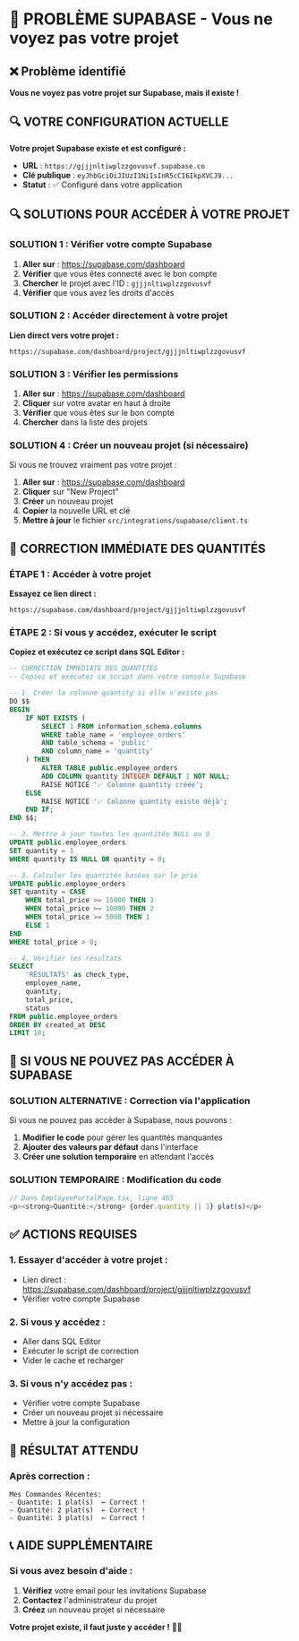 # 🚨 PROBLÈME SUPABASE - Vous ne voyez pas votre projet

## ❌ Problème identifié

**Vous ne voyez pas votre projet sur Supabase, mais il existe !**

## 🔍 VOTRE CONFIGURATION ACTUELLE

**Votre projet Supabase existe et est configuré :**
- **URL** : `https://gjjjnltiwplzzgovusvf.supabase.co`
- **Clé publique** : `eyJhbGciOiJIUzI1NiIsInR5cCI6IkpXVCJ9...`
- **Statut** : ✅ Configuré dans votre application

## 🔍 SOLUTIONS POUR ACCÉDER À VOTRE PROJET

### **SOLUTION 1 : Vérifier votre compte Supabase**

1. **Aller sur** : https://supabase.com/dashboard
2. **Vérifier** que vous êtes connecté avec le bon compte
3. **Chercher** le projet avec l'ID : `gjjjnltiwplzzgovusvf`
4. **Vérifier** que vous avez les droits d'accès

### **SOLUTION 2 : Accéder directement à votre projet**

**Lien direct vers votre projet :**
```
https://supabase.com/dashboard/project/gjjjnltiwplzzgovusvf
```

### **SOLUTION 3 : Vérifier les permissions**

1. **Aller sur** : https://supabase.com/dashboard
2. **Cliquer** sur votre avatar en haut à droite
3. **Vérifier** que vous êtes sur le bon compte
4. **Chercher** dans la liste des projets

### **SOLUTION 4 : Créer un nouveau projet (si nécessaire)**

Si vous ne trouvez vraiment pas votre projet :

1. **Aller sur** : https://supabase.com/dashboard
2. **Cliquer** sur "New Project"
3. **Créer** un nouveau projet
4. **Copier** la nouvelle URL et clé
5. **Mettre à jour** le fichier `src/integrations/supabase/client.ts`

## 🔧 CORRECTION IMMÉDIATE DES QUANTITÉS

### **ÉTAPE 1 : Accéder à votre projet**

**Essayez ce lien direct :**
```
https://supabase.com/dashboard/project/gjjjnltiwplzzgovusvf
```

### **ÉTAPE 2 : Si vous y accédez, exécuter le script**

**Copiez et exécutez ce script dans SQL Editor :**

```sql
-- CORRECTION IMMÉDIATE DES QUANTITÉS
-- Copiez et exécutez ce script dans votre console Supabase

-- 1. Créer la colonne quantity si elle n'existe pas
DO $$
BEGIN
    IF NOT EXISTS (
        SELECT 1 FROM information_schema.columns 
        WHERE table_name = 'employee_orders' 
        AND table_schema = 'public'
        AND column_name = 'quantity'
    ) THEN
        ALTER TABLE public.employee_orders 
        ADD COLUMN quantity INTEGER DEFAULT 1 NOT NULL;
        RAISE NOTICE '✅ Colonne quantity créée';
    ELSE
        RAISE NOTICE '✅ Colonne quantity existe déjà';
    END IF;
END $$;

-- 2. Mettre à jour toutes les quantités NULL ou 0
UPDATE public.employee_orders 
SET quantity = 1 
WHERE quantity IS NULL OR quantity = 0;

-- 3. Calculer les quantités basées sur le prix
UPDATE public.employee_orders 
SET quantity = CASE 
    WHEN total_price >= 15000 THEN 3
    WHEN total_price >= 10000 THEN 2
    WHEN total_price >= 5000 THEN 1
    ELSE 1
END
WHERE total_price > 0;

-- 4. Vérifier les résultats
SELECT 
    'RÉSULTATS' as check_type,
    employee_name,
    quantity,
    total_price,
    status
FROM public.employee_orders
ORDER BY created_at DESC
LIMIT 10;
```

## 🚨 SI VOUS NE POUVEZ PAS ACCÉDER À SUPABASE

### **SOLUTION ALTERNATIVE : Correction via l'application**

Si vous ne pouvez pas accéder à Supabase, nous pouvons :

1. **Modifier le code** pour gérer les quantités manquantes
2. **Ajouter des valeurs par défaut** dans l'interface
3. **Créer une solution temporaire** en attendant l'accès

### **SOLUTION TEMPORAIRE : Modification du code**

```typescript
// Dans EmployeePortalPage.tsx, ligne 465
<p><strong>Quantité:</strong> {order.quantity || 1} plat(s)</p>
```

## ✅ ACTIONS REQUISES

### **1. Essayer d'accéder à votre projet :**
- Lien direct : https://supabase.com/dashboard/project/gjjjnltiwplzzgovusvf
- Vérifier votre compte Supabase

### **2. Si vous y accédez :**
- Aller dans SQL Editor
- Exécuter le script de correction
- Vider le cache et recharger

### **3. Si vous n'y accédez pas :**
- Vérifier votre compte Supabase
- Créer un nouveau projet si nécessaire
- Mettre à jour la configuration

## 🎯 RÉSULTAT ATTENDU

### **Après correction :**
```
Mes Commandes Récentes:
- Quantité: 1 plat(s)  ← Correct !
- Quantité: 2 plat(s)  ← Correct !
- Quantité: 3 plat(s)  ← Correct !
```

## 📞 AIDE SUPPLÉMENTAIRE

### **Si vous avez besoin d'aide :**
1. **Vérifiez** votre email pour les invitations Supabase
2. **Contactez** l'administrateur du projet
3. **Créez** un nouveau projet si nécessaire

**Votre projet existe, il faut juste y accéder !** 🚀✅







